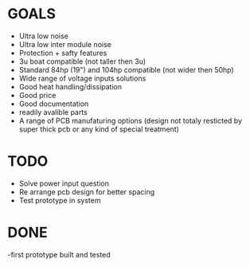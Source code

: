 # GOALS
- Ultra low noise
- Ultra low inter module noise
- Protection + safty features
- 3u boat compatible (not taller then 3u)
- Standard 84hp (19") and 104hp compatible (not wider then 50hp)
- Wide range of voltage inputs solutions
- Good heat handling/dissipation
- Good price
- Good documentation
- readily avalible parts
- A range of PCB manufaturing options (design not totaly resticted by super thick pcb or any kind of special treatment)

# TODO
- Solve power input question
- Re arrange pcb design for better spacing
- Test prototype in system

# DONE
-first prototype built and tested
